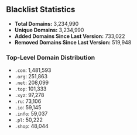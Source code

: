 ## Blacklist Statistics

- **Total Domains:** 3,234,990
- **Unique Domains:** 3,234,990
- **Added Domains Since Last Version:** 733,022
- **Removed Domains Since Last Version:** 519,948

### Top-Level Domain Distribution

-  `.com`: 1,481,593
-  `.org`: 251,863
-  `.net`: 208,099
-  `.top`: 101,333
-  `.xyz`: 97,278
-  `.ru`: 73,106
-  `.io`: 59,145
-  `.info`: 59,037
-  `.pl`: 50,222
-  `.shop`: 48,044
